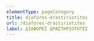 ```yaml
---
elementType: pageCategory
title: diafores-drastiriotites
url: /diafores-drastiriotites
label: ΔΙΑΦΟΡΕΣ ΔΡΑΣΤΗΡΙΟΤΗΤΕΣ
---
```

